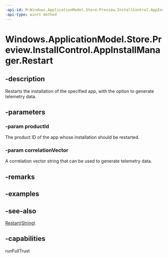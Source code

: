 ```yaml
---
-api-id: M:Windows.ApplicationModel.Store.Preview.InstallControl.AppInstallManager.Restart(System.String,System.String)
-api-type: winrt method
---
```


<!-- Method syntax
public void Restart(System.String productId, System.String correlationVector)
-->

# Windows.ApplicationModel.Store.Preview.InstallControl.AppInstallManager.Restart

## -description
Restarts the installation of the specified app, with the option to generate telemetry data.

## -parameters
### -param productId
The product ID of the app whose installation should be restarted.

### -param correlationVector
A correlation vector string that can be used to generate telemetry data.

## -remarks

## -examples

## -see-also
[Restart(String)](appinstallmanager_restart_462069312.md)
## -capabilities
runFullTrust
